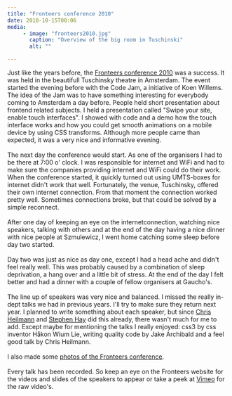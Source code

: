 ```yaml
---
title: "Fronteers conference 2010"
date: 2010-10-15T00:06
media:
     - image: "fronteers2010.jpg"
       caption: "Overview of the big room in Tuschinski"
       alt: ""

---
```


<p>
	Just like the years before, the <a href="http://fronteers.nl/congres/2010/schedule">Fronteers conference 2010</a> was a success. It was held in the beautifull Tuschinsky theatre in Amsterdam. The event started the evening before with the Code Jam, a initiative of Koen Willems. The idea of the Jam was to have something interesting for everybody coming to Amsterdam a day before. People held short presentation about frontend related subjects. I held a presentation called "Swipe your site, enable touch interfaces". I showed with code and a demo how the touch interface works and how you could get smooth animations on a mobile device by using CSS transforms. Although more people came than expected, it was a very nice and informative evening.<br />
	<br />
	The next day the conference would start. As one of the organisers I had to be there at 7:00 o' clock. I was responsible for internet and WiFi and had to make sure the companies providing internet and WiFi could do their work. When the conference started, it quickly turned out using UMTS-boxes for internet didn't work that well. Fortunately, the venue, Tuschinsky, offered their own internet connection. From that moment the connection worked pretty well. Sometimes connections broke, but that could be solved by a simple reconnect.<br />
	<br />
	After one day of keeping an eye on the internetconnection, watching nice speakers, talking with others and at the end of the day having a nice dinner with nice people at Szmulewicz, I went home catching some sleep before day two started.<br />
	<br />
	Day two was just as nice as day one, except I had a head ache and didn't feel really well. This was probably caused by a combination of sleep deprivation, a hang over and a little bit of stress. At the end of the day I felt better and had a dinner with a couple of fellow organisers at Gaucho's.<br />
	<br />
	The line up of speakers was very nice and balanced. I missed the really in-dept talks we had in previous years. I'll try to make sure they return next year. I planned to write something about each speaker, but since <a href="http://www.wait-till-i.com/2010/10/10/fronteers-2010-report-and-my-slides-and-links/">Chris Heilmann</a> and <a href="http://www.the-haystack.com/2010/10/14/fronteers-2010-recap/">Stephen Hay</a> did this already, there wasn't much for me to add. Except maybe for mentioning the talks I really enjoyed: css3 by css inventor Håkon Wium Lie, writing quality code by Jake Archibald and a feel good talk by Chris Heilmann.<br />
	<br />
	I also made some <a href="http://picasaweb.google.com/edwinjeroenmartin/FronteersConferentie2010">photos of the Fronteers conference</a>.<br />
	<br />
	Every talk has been recorded. So keep an eye on the Fronteers website for the videos and slides of the speakers to appear or take a peek at <a href="http://vimeo.com/fronteers">Vimeo</a> for the raw video's.</p>

